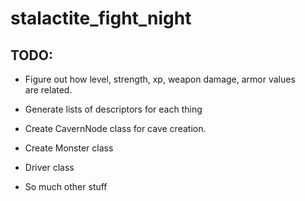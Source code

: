 # stalactite_fight_night  
  
## TODO:  
  
- Figure out how level, strength, xp, weapon damage, armor values  
are related.  
  
- Generate lists of descriptors for each thing  
  
- Create CavernNode class for cave creation.  
  
- Create Monster class

- Driver class  
  
- So much other stuff
